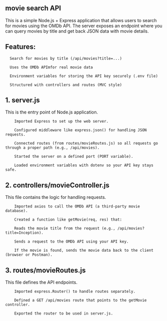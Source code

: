 ## movie search API

This is a simple Node.js + Express application that allows users to search for movies using the OMDb API. The server exposes an endpoint where you can query movies by title and get back JSON data with movie details.

## Features: 

      Search for movies by title (/api/movies?title=...)
  
      Uses the OMDb APImfor real movie data

      Environment variables for storing the API key securely (.env file)

      Structured with controllers and routes (MVC style)

##  1. server.js

This is the entry point of Node.js application.

        Imported Express to set up the web server.

        Configured middleware like express.json() for handling JSON requests.

        Connected routes (from routes/movieRoutes.js) so all requests go through a proper path (e.g., /api/movies).

        Started the server on a defined port (PORT variable).

        Loaded environment variables with dotenv so your API key stays safe.


  ##  2. controllers/movieController.js

This file contains the logic for handling requests.

        Imported axios to call the OMDb API (a third-party movie database).

        Created a function like getMovie(req, res) that:

        Reads the movie title from the request (e.g., /api/movies?title=Inception).

        Sends a request to the OMDb API using your API key.

        If the movie is found, sends the movie data back to the client (browser or Postman).

  ##  3. routes/movieRoutes.js

This file defines the API endpoints.

        Imported express.Router() to handle routes separately.

        Defined a GET /api/movies route that points to the getMovie controller.

        Exported the router to be used in server.js.


